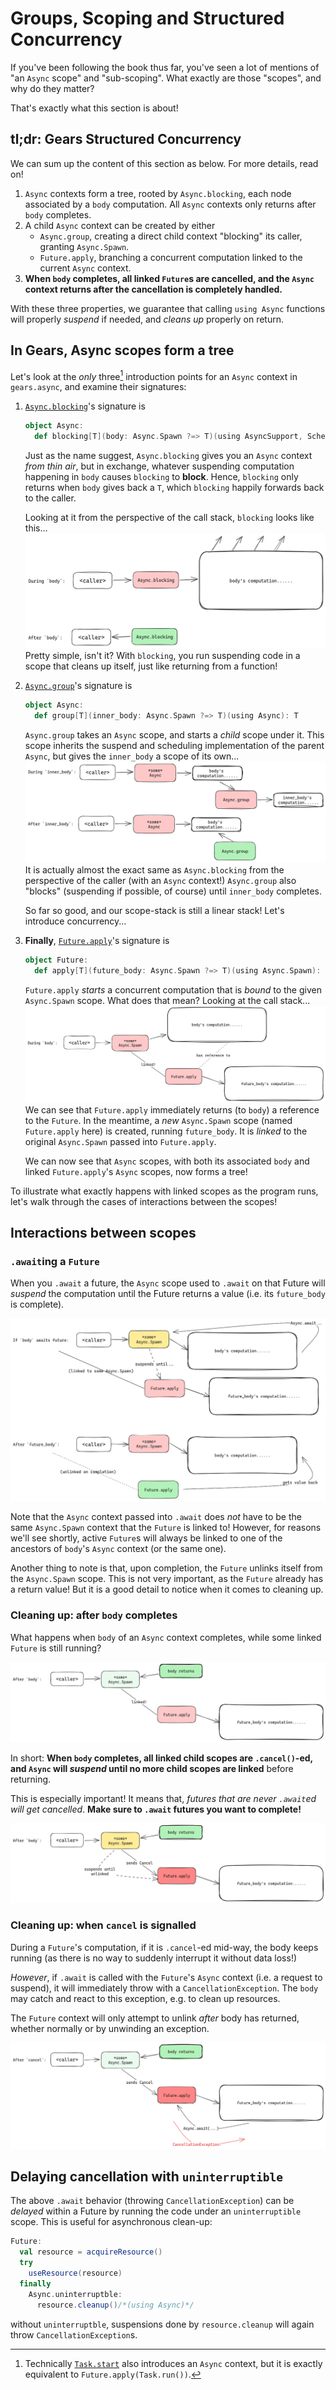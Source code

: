 # Groups, Scoping and Structured Concurrency

If you've been following the book thus far, you've seen a lot of mentions of
"an `Async` scope" and "sub-scoping". What exactly are those "scopes", and why
do they matter?

That's exactly what this section is about!


## tl;dr: Gears Structured Concurrency

We can sum up the content of this section as below. For more details, read on!

1. `Async` contexts form a tree, rooted by `Async.blocking`, each node associated by a `body` computation.
   All `Async` contexts only returns after `body` completes.
2. A child `Async` context can be created by either
   - `Async.group`, creating a direct child context "blocking" its caller, granting `Async.Spawn`.
   - `Future.apply`, branching a concurrent computation linked to the current `Async` context.
3. **When `body` completes, all linked `Future`s are cancelled, and the `Async` context returns after the cancellation is
   completely handled.**

With these three properties, we guarantee that calling `using Async` functions will properly _suspend_ if needed,
and _cleans up_ properly on return.


## In Gears, Async scopes form a tree

Let's look at the *only* three[^task_start] introduction points for an `Async` context in `gears.async`, and examine their signatures:

1. [`Async.blocking`](https://lampepfl.github.io/gears/api/gears/async/Async$.html#blocking-9c3)'s signature is
   ```scala
   object Async:
     def blocking[T](body: Async.Spawn ?=> T)(using AsyncSupport, Scheduler): T
   ```
   Just as the name suggest, `Async.blocking` gives you an `Async` context *from thin air*, but in exchange,
   whatever suspending computation happening in `body` causes `blocking` to **block**. Hence, `blocking` only
   returns when `body` gives back a `T`, which `blocking` happily forwards back to the caller.

   Looking at it from the perspective of the call stack, `blocking` looks like this...
   ![Scope with Blocking](../images/scope_blocking.png)
   Pretty simple, isn't it? With `blocking`, you run suspending code in a scope that cleans up itself, just
   like returning from a function!

2. [`Async.group`](https://lampepfl.github.io/gears/api/gears/async/Async$.html#group-fffff393)'s signature is
   ```scala
   object Async:
     def group[T](inner_body: Async.Spawn ?=> T)(using Async): T
   ```
   `Async.group` takes an `Async` scope, and starts a *child* scope under it. This scope inherits the suspend
   and scheduling implementation of the parent `Async`, but gives the `inner_body` a scope of its own...
   ![Scope with Group](../images/scope_group.png)
   It is actually almost the exact same as `Async.blocking` from the perspective of the caller (with an `Async` context!)
   `Async.group` also "blocks" (suspending if possible, of course) until `inner_body` completes.

   So far so good, and our scope-stack is still a linear stack! Let's introduce concurrency...
3. **Finally**, [`Future.apply`](https://lampepfl.github.io/gears/api/gears/async/Future$.html#apply-fffffebf)'s signature is
   ```scala
   object Future:
     def apply[T](future_body: Async.Spawn ?=> T)(using Async.Spawn): T
   ```
   `Future.apply` *starts* a concurrent computation that is *bound* to the given `Async.Spawn` scope. What does that mean?
   Looking at the call stack...
   ![Scope with Future spawn](../images/future_spawn.png)
   We can see that `Future.apply` immediately returns (to `body`) a reference to the `Future`.
   In the meantime, a *new* `Async.Spawn` scope (named `Future.apply` here) is created, running `future_body`.
   It is *linked* to the original `Async.Spawn` passed into `Future.apply`.

   We can now see that `Async` scopes, with both its associated `body` and linked `Future.apply`'s `Async` scopes,
   now forms a tree!

To illustrate what exactly happens with linked scopes as the program runs, let's walk through the cases of interactions between
the scopes!

[^task_start]: Technically [`Task.start`](https://lampepfl.github.io/gears/api/gears/async/Task.html#start-fffff9cb)
also introduces an `Async` context, but it is exactly equivalent to `Future.apply(Task.run())`.

## Interactions between scopes

### `.await`ing a `Future`

When you `.await` a future, the `Async` scope used to `.await` on that Future will _suspend_ the computation until the
Future returns a value (i.e. its `future_body` is complete).

![Scoping when awaiting a Future](../images/scope_future_await.png)

Note that the `Async` context passed into `.await` does *not* have to be the same `Async.Spawn` context that the `Future`
is linked to!
However, for reasons we'll see shortly, active `Future`s will always be linked to one of the ancestors of `body`'s `Async` context
(or the same one).

Another thing to note is that, upon completion, the `Future` unlinks itself from the `Async.Spawn` scope.
This is not very important, as the `Future` already has a return value! But it is a good detail to notice when it comes to cleaning up.

### Cleaning up: after `body` completes

What happens when `body` of an `Async` context completes, while some linked `Future` is still running?

![Context when body returns but Future is running](../images/scope_future_after_body.png)

In short: **When `body` completes, all linked child scopes are `.cancel()`-ed, and `Async` will _suspend_ until no more
child scopes are linked** before returning.

This is especially important!
It means that, _futures that are never `.await`ed will get cancelled_. **Make sure to `.await` futures you want to complete!**

![Context when Scope cancels](../images/scope_future_cancel.png)

### Cleaning up: when `cancel` is signalled

During a `Future`'s computation, if it is `.cancel`-ed mid-way, the body keeps running (as there is no way to suddenly
interrupt it without data loss!)

*However*, if `.await` is called with the `Future`'s `Async` context (i.e. a request to suspend), it will immediately
throw with a `CancellationException`.
The `body` may catch and react to this exception, e.g. to clean up resources.

The `Future` context will only attempt to unlink _after_ body has returned, whether normally or by unwinding an exception.

![Context when Scope cancels and its body awaits](../images/scope_future_cancel_exc.png)

## Delaying cancellation with `uninterruptible`

The above `.await` behavior (throwing `CancellationException`) can be _delayed_ within a Future by running the code under an
`uninterruptible` scope.
This is useful for asynchronous clean-up:

```scala
Future:
  val resource = acquireResource()
  try
    useResource(resource)
  finally
    Async.uninterruptble:
      resource.cleanup()/*(using Async)*/
```
without `uninterruptble`, suspensions done by `resource.cleanup` will again throw `CancellationException`s.

